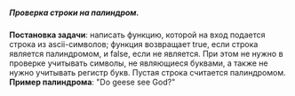 ##### Проверка строки на палиндром.

**Постановка задачи**: написать функцию, которой на вход подается строка из ascii-символов;
функция возвращает true, если строка является палиндромом, и false, если не является.
При этом не нужно в проверке учитывать символы, не являющиеся буквами, а также не нужно учитывать регистр букв.
Пустая строка считается палиндромом.
**Пример палиндрома**: "Do geese see God?"
